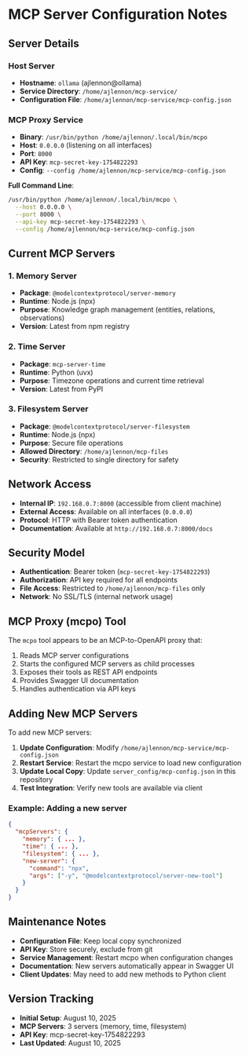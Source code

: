 # MCP Server Configuration Notes

## Server Details

### Host Server
- **Hostname**: `ollama` (ajlennon@ollama)
- **Service Directory**: `/home/ajlennon/mcp-service/`
- **Configuration File**: `/home/ajlennon/mcp-service/mcp-config.json`

### MCP Proxy Service
- **Binary**: `/usr/bin/python /home/ajlennon/.local/bin/mcpo`
- **Host**: `0.0.0.0` (listening on all interfaces)
- **Port**: `8000`
- **API Key**: `mcp-secret-key-1754822293`
- **Config**: `--config /home/ajlennon/mcp-service/mcp-config.json`

**Full Command Line**:
```bash
/usr/bin/python /home/ajlennon/.local/bin/mcpo \
  --host 0.0.0.0 \
  --port 8000 \
  --api-key mcp-secret-key-1754822293 \
  --config /home/ajlennon/mcp-service/mcp-config.json
```

## Current MCP Servers

### 1. Memory Server
- **Package**: `@modelcontextprotocol/server-memory`
- **Runtime**: Node.js (npx)
- **Purpose**: Knowledge graph management (entities, relations, observations)
- **Version**: Latest from npm registry

### 2. Time Server  
- **Package**: `mcp-server-time`
- **Runtime**: Python (uvx)
- **Purpose**: Timezone operations and current time retrieval
- **Version**: Latest from PyPI

### 3. Filesystem Server
- **Package**: `@modelcontextprotocol/server-filesystem`
- **Runtime**: Node.js (npx)
- **Purpose**: Secure file operations
- **Allowed Directory**: `/home/ajlennon/mcp-files`
- **Security**: Restricted to single directory for safety

## Network Access

- **Internal IP**: `192.168.0.7:8000` (accessible from client machine)
- **External Access**: Available on all interfaces (`0.0.0.0`)
- **Protocol**: HTTP with Bearer token authentication
- **Documentation**: Available at `http://192.168.0.7:8000/docs`

## Security Model

- **Authentication**: Bearer token (`mcp-secret-key-1754822293`)
- **Authorization**: API key required for all endpoints
- **File Access**: Restricted to `/home/ajlennon/mcp-files` only
- **Network**: No SSL/TLS (internal network usage)

## MCP Proxy (mcpo) Tool

The `mcpo` tool appears to be an MCP-to-OpenAPI proxy that:
1. Reads MCP server configurations
2. Starts the configured MCP servers as child processes
3. Exposes their tools as REST API endpoints
4. Provides Swagger UI documentation
5. Handles authentication via API keys

## Adding New MCP Servers

To add new MCP servers:

1. **Update Configuration**: Modify `/home/ajlennon/mcp-service/mcp-config.json`
2. **Restart Service**: Restart the mcpo service to load new configuration
3. **Update Local Copy**: Update `server_config/mcp-config.json` in this repository
4. **Test Integration**: Verify new tools are available via client

### Example: Adding a new server
```json
{
  "mcpServers": {
    "memory": { ... },
    "time": { ... },
    "filesystem": { ... },
    "new-server": {
      "command": "npx",
      "args": ["-y", "@modelcontextprotocol/server-new-tool"]
    }
  }
}
```

## Maintenance Notes

- **Configuration File**: Keep local copy synchronized
- **API Key**: Store securely, exclude from git
- **Service Management**: Restart mcpo when configuration changes
- **Documentation**: New servers automatically appear in Swagger UI
- **Client Updates**: May need to add new methods to Python client

## Version Tracking

- **Initial Setup**: August 10, 2025
- **MCP Servers**: 3 servers (memory, time, filesystem)
- **API Key**: mcp-secret-key-1754822293
- **Last Updated**: August 10, 2025